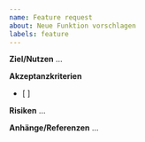 ```yaml
---
name: Feature request
about: Neue Funktion vorschlagen
labels: feature
---
```


**Ziel/Nutzen**
…

**Akzeptanzkriterien**
- [ ]

**Risiken**
…

**Anhänge/Referenzen**
…